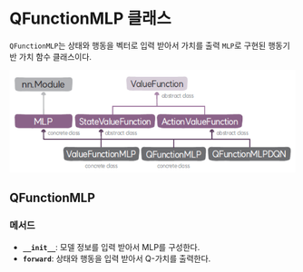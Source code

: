 # QFunctionMLP 클래스
`QFunctionMLP`는 상태와 행동을 벡터로 입력 받아서 가치를 출력 `MLP`로 구현된 행동기반 가치 함수 클래스이다.

![가치 함수 클래스의 구성도](img/valuefunction_class_diagram.png)

## QFunctionMLP

### 메서드
* **`__init__`**: 모델 정보를 입력 받아서 MLP를 구성한다.
* **`forward`**: 상태와 행동을 입력 받아서 Q-가치를 출력한다.